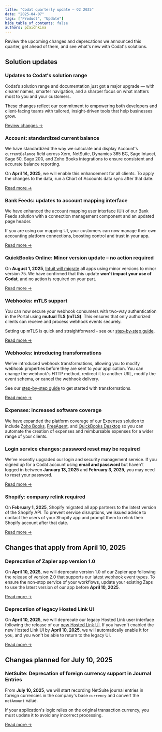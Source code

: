 ```yaml
---
title: "Codat quarterly update — Q2 2025"
date: "2025-04-07"
tags: ["Product", "Update"]
hide_table_of_contents: false
authors: pzaichkina
---
```


Review the upcoming changes and deprecations we announced this quarter, get ahead of them, and see what's new with Codat's solutions.

<!--truncate-->

## Solution updates

### Updates to Codat's solution range

Codat’s solution range and documentation just got a major upgrade — with clearer names, smarter navigation, and a sharper focus on what matters most to you and your customers.

These changes reflect our commitment to empowering both developers and client-facing teams with tailored, insight-driven tools that help businesses grow.

[Review changes →](/updates/250204-new-product-docs)

### Account: standardized current balance

We have standardized the way we calculate and display Account's `currentBalance` field across Xero, NetSuite, Dynamics 365 BC, Sage Intacct, Sage 50, Sage 200, and Zoho Books integrations to ensure consistent and accurate balance reporting.

On **April 14, 2025**, we will enable this enhancement for all clients. To apply the changes to the data, run a Chart of Accounts data sync after that date.

[Read more →](/updates/250404-update-accounts-balances)

### Bank Feeds: updates to account mapping interface

We have enhanced the account mapping user interface (UI) of our Bank Feeds solution with a connection management component and an updated page header.

If you are using our mapping UI, your customers can now manage their own accounting platform connections, boosting control and trust in your app.

[Read more →](/updates/250401-bank-feeds-connections)

### QuickBooks Online: Minor version update – no action required

On **August 1, 2025**, [Intuit will migrate](https://blogs.intuit.com/2025/01/21/changes-to-our-accounting-api-that-may-impact-your-application/) all apps using minor versions to minor version 75. We have confirmed that this update **won't impact your use of Codat**, and no action is required on your part.

[Read more →](/updates/250401-qbo-minor-versions-update)

### Webhooks: mTLS support

You can now secure your webhook consumers with two-way authentication in the Portal using **mutual TLS (mTLS)**. This ensures that only authorized clients can receive and process webhook events securely.

Setting up mTLS is quick and straightforward - see our [step-by-step guide](/using-the-api/webhooks/create-consumer#configure-mutual-tls).

[Read more →](/updates/250227-webhook-mTLS-support)

### Webhooks: introducing transformations

We’ve introduced webhook transformations, allowing you to modify webhook properties before they are sent to your application. You can change the webhook's HTTP method, redirect it to another URL, modify the event schema, or cancel the webhook delivery.

See our [step-by-step guide](/using-the-api/webhooks/create-consumer#transform-webhook-properties) to get started with transformations.

[Read more →](/updates/250129-webhook-transformations)

### Expenses: increased software coverage

We have expanded the platform coverage of our [Expenses](/expenses/overview) solution to include [Zoho Books](/updates/250217-Zoho-Books-Sync-for-Expenses), [FreeAgent](/updates/240622-FreeAgent-Sync-for-Expenses), and [QuickBooks Desktop](/updates/240404-QBD-Sync-for-Expenses) so you can automate the creation of expenses and reimbursable expenses for a wider range of your clients.

### Login service changes: password reset may be required

We've recently upgraded our login and security management service. If you signed up for a Codat account using **email and password** but haven't logged in between **January 13, 2025** and **February 3, 2025**, you may need to reset your password.

[Read more →](/updates/250130-updates-to-identity-service)

### Shopify: company relink required

On **February 1, 2025**, Shopify migrated all app partners to the latest version of the Shopify API. To prevent service disruptions, we issued advice to contact the users of your Shopify app and prompt them to relink their Shopify account after that date.

[Read more →](/updates/250131-shopify-update)

## Changes that apply from April 10, 2025

### Deprecation of Zapier app version 1.0

On **April 10, 2025**, we will deprecate version 1.0 of our Zapier app following the [release of version 2.0](/updates/250108-zapier-integration-v2) that supports our [latest webhook event types](/using-the-api/webhooks/event-types). To ensure the non-stop service of your workflows, update your existing Zaps to use the latest version of our app before **April 10, 2025**.

[Read more →](/updates/250109-deprecation-zapier-integration-v1)

### Deprecation of legacy Hosted Link UI

On **April 10, 2025**, we will deprecate our legacy Hosted Link user interface following the release of our [new Hosted Link UI](/updates/250110-new-hosted-link-ui). If you haven't enabled the new Hosted Link UI by **April 10, 2025**, we will automatically enable it for you, and you won't be able to return to the legacy UI.

[Read more →](/updates/250110-deprecation-legacy-hosted-link-ui)

## Changes planned for July 10, 2025

### NetSuite: Deprecation of foreign currency support in Journal Entries

From **July 10, 2025**, we will start recording NetSuite journal entries in foreign currencies in the company's base `currency` and convert the `netAmount` value.

If your application's logic relies on the original transaction currency, you must update it to avoid any incorrect processing.

[Read more →](/updates/250404-deprecation-netsuite-je-basecurrency)
